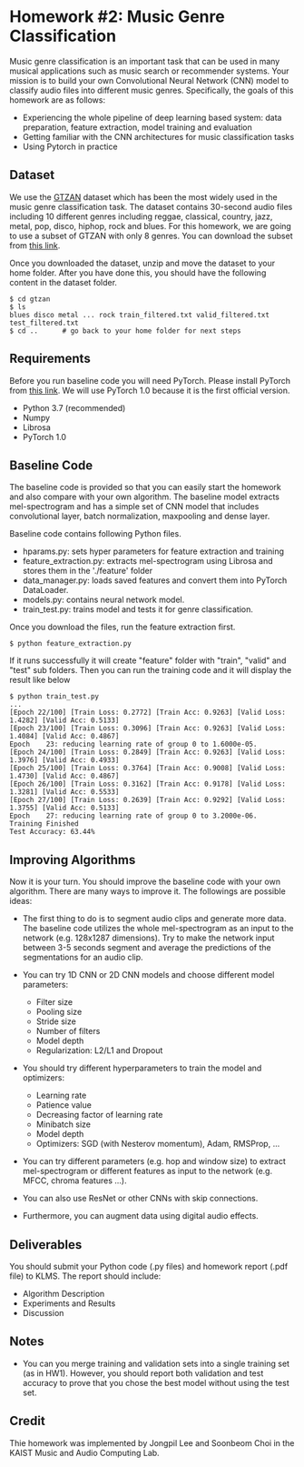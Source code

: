 # Homework #2: Music Genre Classification
Music genre classification is an important task that can be used in many musical applications such as music search or recommender systems. Your mission is to build your own Convolutional Neural Network (CNN) model to classify audio files into different music genres. Specifically, the goals of this homework are as follows:

* Experiencing the whole pipeline of deep learning based system: data preparation, feature extraction, model training and evaluation
* Getting familiar with the CNN architectures for music classification tasks
* Using Pytorch in practice

## Dataset
We use the [GTZAN](http://marsyas.info/downloads/datasets.html) dataset which has been the most widely used in the music genre classification task. 
The dataset contains 30-second audio files including 10 different genres including reggae, classical, country, jazz, metal, pop, disco, hiphop, rock and blues. 
For this homework, we are going to use a subset of GTZAN with only 8 genres. You can download the subset from [this link](https://drive.google.com/file/d/1rHw-1NR_Taoz6kTfJ4MPR5YTxyoCed1W/view?usp=sharing).

Once you downloaded the dataset, unzip and move the dataset to your home folder. After you have done this, you should have the following content in the dataset folder.  

```
$ cd gtzan
$ ls 
blues disco metal ... rock train_filtered.txt valid_filtered.txt test_filtered.txt
$ cd ..      # go back to your home folder for next steps
```

## Requirements 
Before you run baseline code you will need PyTorch. Please install PyTorch from [this link](https://pytorch.org/get-started/locally/).
We will use PyTorch 1.0 because it is the first official version.

* Python 3.7 (recommended)
* Numpy
* Librosa
* PyTorch 1.0

## Baseline Code
The baseline code is provided so that you can easily start the homework and also compare with your own algorithm.
The baseline model extracts mel-spectrogram and has a simple set of CNN model 
that includes convolutional layer, batch normalization, maxpooling and dense layer.

Baseline code contains following Python files.
* hparams.py: sets hyper parameters for feature extraction and training
* feature_extraction.py: extracts mel-spectrogram using Librosa and stores them in the './feature' folder
* data_manager.py: loads saved features and convert them into PyTorch DataLoader.
* models.py: contains neural network model.
* train_test.py: trains model and tests it for genre classification.

Once you download the files, run the feature extraction first.
```
$ python feature_extraction.py
```

If it runs successfully it will create "feature" folder with "train", "valid" and "test" sub folders.
Then you can run the training code and it will display the result like below
```
$ python train_test.py
...
[Epoch 22/100] [Train Loss: 0.2772] [Train Acc: 0.9263] [Valid Loss: 1.4282] [Valid Acc: 0.5133]
[Epoch 23/100] [Train Loss: 0.3096] [Train Acc: 0.9263] [Valid Loss: 1.4084] [Valid Acc: 0.4867]
Epoch    23: reducing learning rate of group 0 to 1.6000e-05.
[Epoch 24/100] [Train Loss: 0.2849] [Train Acc: 0.9263] [Valid Loss: 1.3976] [Valid Acc: 0.4933]
[Epoch 25/100] [Train Loss: 0.3764] [Train Acc: 0.9008] [Valid Loss: 1.4730] [Valid Acc: 0.4867]
[Epoch 26/100] [Train Loss: 0.3162] [Train Acc: 0.9178] [Valid Loss: 1.3281] [Valid Acc: 0.5533]
[Epoch 27/100] [Train Loss: 0.2639] [Train Acc: 0.9292] [Valid Loss: 1.3755] [Valid Acc: 0.5133]
Epoch    27: reducing learning rate of group 0 to 3.2000e-06.
Training Finished
Test Accuracy: 63.44%
```

## Improving Algorithms
Now it is your turn. You should improve the baseline code with your own algorithm. There are many ways to improve it. The followings are possible ideas: 

* The first thing to do is to segment audio clips and generate more data. The baseline code utilizes the whole mel-spectrogram as an input to the network (e.g. 128x1287 dimensions). Try to make the network input between 3-5 seconds segment and average the predictions of the segmentations for an audio clip.
* You can try 1D CNN or 2D CNN models and choose different model parameters:
    * Filter size
    * Pooling size
    * Stride size 
    * Number of filters
    * Model depth
    * Regularization: L2/L1 and Dropout

* You should try different hyperparameters to train the model and optimizers:
    * Learning rate
    * Patience value
    * Decreasing factor of learning rate 
    * Minibatch size
    * Model depth
    * Optimizers: SGD (with Nesterov momentum), Adam, RMSProp, ...

* You can try different parameters (e.g. hop and window size) to extract mel-spectrogram or different features as input to the network (e.g. MFCC, chroma features ...). 

* You can also use ResNet or other CNNs with skip connections. 

* Furthermore, you can augment data using digital audio effects.


## Deliverables
You should submit your Python code (.py files) and homework report (.pdf file) to KLMS. The report should include:
* Algorithm Description
* Experiments and Results
* Discussion

## Notes
* You can you merge training and validation sets into a single training set (as in HW1). However, you should report both validation and test accuracy to prove that you chose the best model without using the test set.  


## Credit
Thie homework was implemented by Jongpil Lee and Soonbeom Choi in the KAIST Music and Audio Computing Lab.
